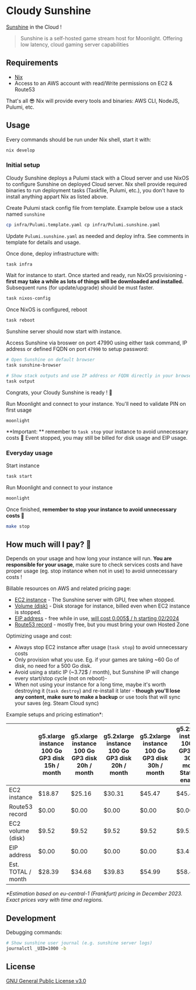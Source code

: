 # Cloudy Sunshine 

[Sunshine](https://github.com/LizardByte/Sunshine) in the Cloud !

> Sunshine is a self-hosted game stream host for Moonlight. Offering low latency, cloud gaming server capabilities

## Requirements

- [Nix](https://nixos.org/download)
- Access to an AWS account with read/Write permissions on EC2 & Route53

That's all 😎 Nix will provide every tools and binaries: AWS CLI, NodeJS, Pulumi, etc. 

## Usage

Every commands should be run under Nix shell, start it with:

```sh
nix develop
```

### Initial setup

Cloudy Sunshine deploys a Pulumi stack with a Cloud server and use NixOS to configure Sunshine on deployed Cloud server. Nix shell provide required binaries to run deployment tasks (Taskfile, Pulumi, etc.), you don't have to install anything appart Nix as listed above. 

Create Pulumi stack config file from template. Example below use a stack named `sunshine`

```sh
cp infra/Pulumi.template.yaml cp infra/Pulumi.sunshine.yaml
```

Update `Pulumi.sunshine.yaml` as needed and deploy infra. See comments in template for details and usage. 

Once done, deploy infrastructure with:

```sh
task infra
```

Wait for instance to start. Once started and ready, run NixOS provisioning - **first may take a while as lots of things will be downloaded and installed.** Subsequent runs (for update/upgrade) should be must faster. 

```sh
task nixos-config
```

Once NixOS is configured, reboot

```sh
task reboot
```

Sunshine server should now start with instance.

Access Sunshine via broswer on port 47990 using either task command, IP address or defined FQDN on port `47990` to setup password:

```sh
# Open Sunshine on default browser
task sunshine-browser

# Show stack outputs and use IP address or FQDN directly in your browser
task output
```

Congrats, your Cloudy Sunshine is ready ! 🥳

Run Moonlight and connect to your instance. You'll need to validate PIN on first usage

```
moonlight
```

**Important: ** remember to `task stop` your instance to avoid unnecessary costs 💸 Event stopped, you may still be billed for disk usage and EIP usage. 

### Everyday usage

Start instance

```sh
task start
```

Run Moonlight and connect to your instance

```sh
moonlight
```

Once finished, **remember to stop your instance to avoid unnecessary costs 💸**

```sh
make stop
```

## How much will I pay? 🤑

Depends on your usage and how long your instance will run. **You are responsible for your usage**, make sure to check services costs and have proper usage (eg. stop instance when not in use) to avoid unnecessary costs !


Billable resources on AWS and related pricing page:

- [EC2 instance](https://aws.amazon.com/ec2/pricing/on-demand/#On-Demand_Pricing) - The Sunshine server with GPU, free when stopped.
- [Volume (disk)](https://aws.amazon.com/ebs/pricing/) - Disk storage for instance, billed even when EC2 instance is stopped.
- [EIP address](https://aws.amazon.com/ec2/pricing/on-demand/#Elastic_IP_Addresses) - free while in use, [will cost 0.005$ / h starting 02/2024](https://aws.amazon.com/blogs/aws/new-aws-public-ipv4-address-charge-public-ip-insights/)
- [Route53 record](https://aws.amazon.com/route53/pricing/) - mostly free, but you must bring your own Hosted Zone

Optimizing usage and cost:

- Always stop EC2 instance after usage (`task stop`) to avoid unnecessary costs
- Only provision what you use. Eg. if your games are taking ~60 Go of disk, no need for a 500 Go disk.  
- Avoid using a static IP (~3.72$ / month), but Sunshine IP will change every start/stop cycle (not on reboot)-
- When not using your instance for a long time, maybe it's worth destroying it (`task destroy`) and re-install it later - **though you'll lose any content, make sure to make a backup** or use tools that will sync your saves (eg. Steam Cloud sync)

Example setups and pricing estimation*:

|                    | g5.xlarge instance<br>100 Go GP3 disk<br>15h / month | g5.xlarge instance<br>100 Go GP3 disk<br>20h / month | g5.2xlarge instance<br>100 Go GP3 disk<br>20h / month | g5.2xlarge instance<br>100 Go GP3 disk<br>30h / month | g5.2xlarge instance<br>100 Go GP3 disk<br>30h / month<br>Static IP enabled |
|--------------------|------------------------------------------------------|------------------------------------------------------|-------------------------------------------------------|-------------------------------------------------------|----------------------------------------------------------------------------|
| EC2 instance       |                                               $18.87 |                                               $25.16 |                                                $30.31 |                                                $45.47 |                                                                     $45.47 |
| Route53 record     |                                                $0.00 |                                                $0.00 |                                                 $0.00 |                                                 $0.00 |                                                                      $0.00 |
| EC2 volume (disk)  |                                                $9.52 |                                                $9.52 |                                                 $9.52 |                                                 $9.52 |                                                                      $9.52 |
| EIP address        |                                                $0.00 |                                                $0.00 |                                                 $0.00 |                                                 $0.00 |                                                                      $3.45 |
| Est. TOTAL / month |                                               $28.39 |                                               $34.68 |                                                $39.83 |                                                $54.99 |                                                                     $58.44 |

_*Estimation based on eu-central-1 (Frankfurt) pricing in December 2023. Exact prices vary with time and regions._


## Development

Debugging commands:
 
```sh
# Show sunshine user journal (e.g. sunshine server logs)
journalctl _UID=1000 -b
```

## License

[GNU General Public License v3.0](LICENSE.txt)